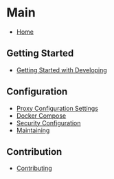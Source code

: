 # Main

- [Home](Home)

## Getting Started

- [Getting Started with Developing](Getting-started-with-developing)

## Configuration

- [Proxy Configuration Settings](Proxy-Configuration-Settings)
- [Docker Compose](Docker-Compose)
- [Security Configuration](Security-Configuration)
- [Maintaining](https://github.com/eclipse-mnestix/mnestix-browser/wiki/Maintaining)

## Contribution

- [Contributing](https://github.com/eclipse-mnestix/mnestix-browser/wiki/Contributing)

    <br></br>
    <br></br>
